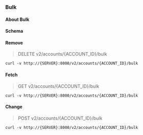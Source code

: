### Bulk

#### About Bulk

#### Schema



#### Remove

> DELETE v2/accounts/{ACCOUNT_ID}/bulk

```curl
curl -v http://{SERVER}:8000/v2/accounts/{ACCOUNT_ID}/bulk
```

#### Fetch

> GET v2/accounts/{ACCOUNT_ID}/bulk

```curl
curl -v http://{SERVER}:8000/v2/accounts/{ACCOUNT_ID}/bulk
```

#### Change

> POST v2/accounts/{ACCOUNT_ID}/bulk

```curl
curl -v http://{SERVER}:8000/v2/accounts/{ACCOUNT_ID}/bulk
```

